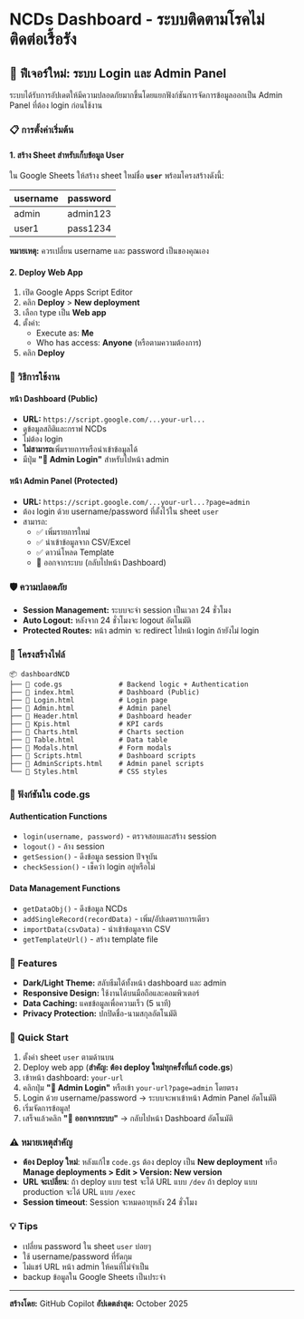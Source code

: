 # NCDs Dashboard - ระบบติดตามโรคไม่ติดต่อเรื้อรัง

## 🎉 ฟีเจอร์ใหม่: ระบบ Login และ Admin Panel

ระบบได้รับการอัปเดตให้มีความปลอดภัยมากขึ้นโดยแยกฟังก์ชันการจัดการข้อมูลออกเป็น Admin Panel ที่ต้อง login ก่อนใช้งาน

### 📋 การตั้งค่าเริ่มต้น

#### 1. สร้าง Sheet สำหรับเก็บข้อมูล User

ใน Google Sheets ให้สร้าง sheet ใหม่ชื่อ **`user`** พร้อมโครงสร้างดังนี้:

| username | password |
|----------|----------|
| admin    | admin123 |
| user1    | pass1234 |

**หมายเหตุ:** ควรเปลี่ยน username และ password เป็นของคุณเอง

#### 2. Deploy Web App

1. เปิด Google Apps Script Editor
2. คลิก **Deploy** > **New deployment**
3. เลือก type เป็น **Web app**
4. ตั้งค่า:
   - Execute as: **Me**
   - Who has access: **Anyone** (หรือตามความต้องการ)
5. คลิก **Deploy**

### 🔐 วิธีการใช้งาน

#### หน้า Dashboard (Public)
- **URL:** `https://script.google.com/...your-url...`
- ดูข้อมูลสถิติและกราฟ NCDs
- ไม่ต้อง login
- **ไม่สามารถ**เพิ่มรายการหรือนำเข้าข้อมูลได้
- มีปุ่ม **"🔐 Admin Login"** สำหรับไปหน้า admin

#### หน้า Admin Panel (Protected)
- **URL:** `https://script.google.com/...your-url...?page=admin`
- ต้อง login ด้วย username/password ที่ตั้งไว้ใน sheet `user`
- สามารถ:
  - ✅ เพิ่มรายการใหม่
  - ✅ นำเข้าข้อมูลจาก CSV/Excel
  - ✅ ดาวน์โหลด Template
  - 🚪 ออกจากระบบ (กลับไปหน้า Dashboard)

### 🛡️ ความปลอดภัย

- **Session Management:** ระบบจะจำ session เป็นเวลา 24 ชั่วโมง
- **Auto Logout:** หลังจาก 24 ชั่วโมงจะ logout อัตโนมัติ
- **Protected Routes:** หน้า admin จะ redirect ไปหน้า login ถ้ายังไม่ login

### 📂 โครงสร้างไฟล์

```
📦 dashboardNCD
├── 📄 code.gs              # Backend logic + Authentication
├── 📄 index.html           # Dashboard (Public)
├── 📄 Login.html           # Login page
├── 📄 Admin.html           # Admin panel
├── 📄 Header.html          # Dashboard header
├── 📄 Kpis.html            # KPI cards
├── 📄 Charts.html          # Charts section
├── 📄 Table.html           # Data table
├── 📄 Modals.html          # Form modals
├── 📄 Scripts.html         # Dashboard scripts
├── 📄 AdminScripts.html    # Admin panel scripts
└── 📄 Styles.html          # CSS styles
```

### 🔧 ฟังก์ชันใน code.gs

#### Authentication Functions
- `login(username, password)` - ตรวจสอบและสร้าง session
- `logout()` - ล้าง session
- `getSession()` - ดึงข้อมูล session ปัจจุบัน
- `checkSession()` - เช็คว่า login อยู่หรือไม่

#### Data Management Functions
- `getDataObj()` - ดึงข้อมูล NCDs
- `addSingleRecord(recordData)` - เพิ่ม/อัปเดตรายการเดียว
- `importData(csvData)` - นำเข้าข้อมูลจาก CSV
- `getTemplateUrl()` - สร้าง template file

### 🎨 Features

- **Dark/Light Theme:** สลับธีมได้ทั้งหน้า dashboard และ admin
- **Responsive Design:** ใช้งานได้บนมือถือและคอมพิวเตอร์
- **Data Caching:** แคชข้อมูลเพื่อความเร็ว (5 นาที)
- **Privacy Protection:** ปกปิดชื่อ-นามสกุลอัตโนมัติ

### 🚀 Quick Start

1. ตั้งค่า sheet `user` ตามด้านบน
2. Deploy web app (**สำคัญ: ต้อง deploy ใหม่ทุกครั้งที่แก้ code.gs**)
3. เข้าหน้า dashboard: `your-url`
4. คลิกปุ่ม **"🔐 Admin Login"** หรือเข้า `your-url?page=admin` โดยตรง
5. Login ด้วย username/password → ระบบจะพาเข้าหน้า Admin Panel อัตโนมัติ
6. เริ่มจัดการข้อมูล!
7. เสร็จแล้วคลิก **"🚪 ออกจากระบบ"** → กลับไปหน้า Dashboard อัตโนมัติ

### ⚠️ หมายเหตุสำคัญ

- **ต้อง Deploy ใหม่**: หลังแก้ไข `code.gs` ต้อง deploy เป็น **New deployment** หรือ **Manage deployments > Edit > Version: New version**
- **URL จะเปลี่ยน**: ถ้า deploy แบบ test จะได้ URL แบบ `/dev` ถ้า deploy แบบ production จะได้ URL แบบ `/exec`
- **Session timeout**: Session จะหมดอายุหลัง 24 ชั่วโมง

### 💡 Tips

- เปลี่ยน password ใน sheet `user` บ่อยๆ
- ใช้ username/password ที่รัดกุม
- ไม่แชร์ URL หน้า admin ให้คนที่ไม่จำเป็น
- backup ข้อมูลใน Google Sheets เป็นประจำ

---

**สร้างโดย:** GitHub Copilot
**อัปเดตล่าสุด:** October 2025
